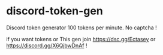 # discord-token-gen
Discord token generator 100 tokens per minute. No captcha !


if you want tokens or This gen join https://dsc.gg/Ectasey or https://discord.gg/X6QjbwDnAf !
